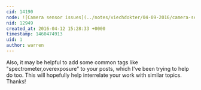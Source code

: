 ```yaml
---
cid: 14190
node: ![Camera sensor issues](../notes/viechdokter/04-09-2016/camera-sensor-issues)
nid: 12949
created_at: 2016-04-12 15:28:33 +0000
timestamp: 1460474913
uid: 1
author: warren
---
```


Also, it may be helpful to add some common tags like "spectrometer,overexposure" to your posts, which I've been trying to help do too. This will hopefully help interrelate your work with similar topics. Thanks!